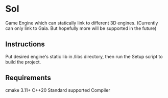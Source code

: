 # Sol
Game Engine which can statically link to different 3D engines. (Currently can only link to Gaia. But hopefully more will be supported in the future)

## Instructions
Put desired engine's static lib in /libs directory, then run the Setup script to build the project.

## Requirements
cmake 3.11+
C++20 Standard supported Compiler
